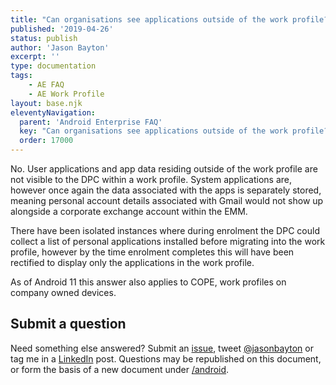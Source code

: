 ```yaml
---
title: "Can organisations see applications outside of the work profile?"
published: '2019-04-26'
status: publish
author: 'Jason Bayton'
excerpt: ''
type: documentation
tags: 
    - AE FAQ
    - AE Work Profile
layout: base.njk
eleventyNavigation:
  parent: 'Android Enterprise FAQ'
  key: "Can organisations see applications outside of the work profile?"
  order: 17000
--- 
```

No. User applications and app data residing outside of the work profile are not visible to the DPC within a work profile. System applications are, however once again the data associated with the apps is separately stored, meaning personal account details associated with Gmail would not show up alongside a corporate exchange account within the EMM.

There have been isolated instances where during enrolment the DPC could collect a list of personal applications installed before migrating into the work profile, however by the time enrolment completes this will have been rectified to display only the applications in the work profile.

As of Android 11 this answer also applies to COPE, work profiles on company owned devices.

## Submit a question

Need something else answered? Submit an [issue](https://github.com/jasonbayton/11ty/issues/new?assignees=jasonbayton&labels=documentation&template=content-request.md&title=%5BContent+request%5D), tweet [@jasonbayton](https://twitter.com/jasonbayton) or tag me in a [LinkedIn](https://linkedin.com/in/jasonbayton) post. Questions may be republished on this document, or form the basis of a new document under [/android](/android).